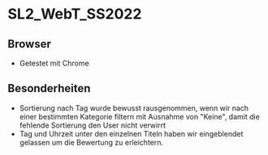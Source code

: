 # SL2_WebT_SS2022
## Browser
- Getestet mit Chrome
## Besonderheiten
- Sortierung nach Tag wurde bewusst rausgenommen, wenn wir nach einer bestimmten Kategorie filtern mit Ausnahme von "Keine", damit die fehlende Sortierung den User nicht verwirrt
- Tag und Uhrzeit unter den einzelnen Titeln haben wir eingeblendet gelassen um die Bewertung zu erleichtern.
